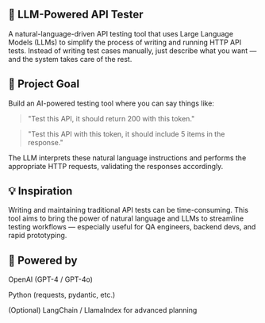 ## 🧪 LLM-Powered API Tester
A natural-language-driven API testing tool that uses Large Language Models (LLMs) to simplify the process of writing and running HTTP API tests. Instead of writing test cases manually, just describe what you want — and the system takes care of the rest.

## 🚀 Project Goal
Build an AI-powered testing tool where you can say things like:

> "Test this API, it should return 200 with this token."

> "Test this API with this token, it should include 5 items in the response."

The LLM interprets these natural language instructions and performs the appropriate HTTP requests, validating the responses accordingly.


## 💡 Inspiration
Writing and maintaining traditional API tests can be time-consuming. This tool aims to bring the power of natural language and LLMs to streamline testing workflows — especially useful for QA engineers, backend devs, and rapid prototyping.

## 🧠 Powered by
OpenAI (GPT-4 / GPT-4o)

Python (requests, pydantic, etc.)

(Optional) LangChain / LlamaIndex for advanced planning
